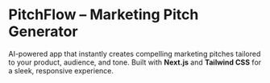 # PitchFlow – Marketing Pitch Generator

AI-powered app that instantly creates compelling marketing pitches tailored to your product, audience, and tone.
Built with **Next.js** and **Tailwind CSS** for a sleek, responsive experience.

